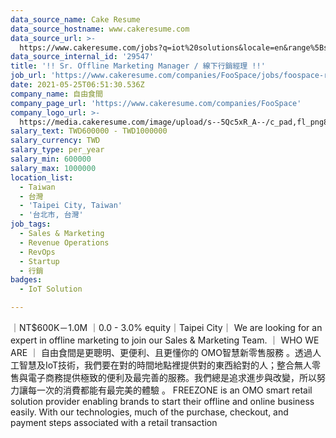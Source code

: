 ```yaml
---
data_source_name: Cake Resume
data_source_hostname: www.cakeresume.com
data_source_url: >-
  https://www.cakeresume.com/jobs?q=iot%20solutions&locale=en&range%5Bsalary_range%5D%5Bmin%5D=1000000
data_source_internal_id: '29547'
title: '!! Sr. Offline Marketing Manager / 線下行銷經理 !!'
job_url: 'https://www.cakeresume.com/companies/FooSpace/jobs/foospace-revops-manager'
date: 2021-05-25T06:51:30.536Z
company_name: 自由食間
company_page_url: 'https://www.cakeresume.com/companies/FooSpace'
company_logo_url: >-
  https://media.cakeresume.com/image/upload/s--5Qc5xR_A--/c_pad,fl_png8,h_200,w_200/v1586218203/h81mtwgsdpzjh0j53naj.png
salary_text: TWD600000 - TWD1000000
salary_currency: TWD
salary_type: per_year
salary_min: 600000
salary_max: 1000000
location_list:
  - Taiwan
  - 台灣
  - 'Taipei City, Taiwan'
  - '台北市, 台灣'
job_tags:
  - Sales & Marketing
  - Revenue Operations
  - RevOps
  - Startup
  - 行銷
badges:
  - IoT Solution

---
```


｜NT$600K－1.0M ｜0.0 - 3.0% equity｜Taipei City｜ We are looking for an expert in offline marketing to join our Sales & Marketing Team. ｜ WHO WE ARE ｜ 自由食間是更聰明、更便利、且更懂你的 OMO智慧新零售服務 。透過人工智慧及IoT技術，我們要在對的時間地點裡提供對的東西給對的人；整合無人零售與電子商務提供極致的便利及最完善的服務。我們總是追求進步與改變，所以努力讓每一次的消費都能有最完美的體驗 。 FREEZONE is an OMO smart retail solution provider enabling brands to start their offline and online business easily. With our technologies, much of the purchase, checkout, and payment steps associated with a retail transaction